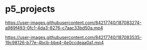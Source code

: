 # p5_projects
 https://user-images.githubusercontent.com/84217740/187083274-a989f493-0fc1-4da3-8276-c7aac33bd50a.mp4
 
https://user-images.githubusercontent.com/84217740/187083535-19c98126-b77e-4bcb-bbe4-4e0ccdeaa0a1.mp4

